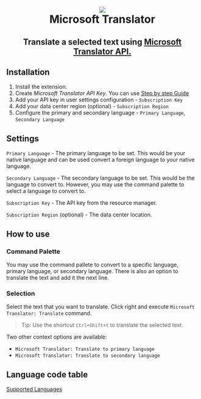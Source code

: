 <h1 align="center">
  <br>
  <img src="https://raw.githubusercontent.com/digital-natives/microsoft-translator-vscode-ext/master/assets/icons/icon.ico">
  <br>
  Microsoft Translator
</h1>
<h2 align="center">Translate a selected text using <a href="https://azure.microsoft.com/en-us/services/cognitive-services/translator-text-api/">Microsoft Translator API.</a>
</h2>

## Installation
1. Install the extension.
2. Create *Microsoft Translator API Key*. You can use [Step by step Guide](https://docs.microsoft.com/en-us/azure/cognitive-services/translator/translator-text-how-to-signup)
3. Add your API key in user settings configuration - `Subscription Key`
4. Add your data center region (optional) - `Subscription Region`
5. Configure the primary and secondary language - `Primary Language`, `Secondary Language`

## Settings

`Primary Language` - The primary language to be set. This would be your native language and can be used convert a foreign language to your native language.

`Secondary Language` - The secondary language to be set. This would be the language to convert to. However, you may use the command palette to select a language to convert to.

`Subscription Key` - The API key from the resource manager.

`Subscription Region` (optional) - The data center location.


## How to use

### Command Palette

You may use the command pallete to convert to a specific language, primary language, or secondary language.
There is also an option to translate the text and add it the next line.

### Selection

Select the text that you want to translate. Click right and execute `Microsoft Translator: Translate` command.
> Tip: Use the shortcut `Ctrl+Shift+t` to translate the selected text.

Two other context options are available:

* `Microsoft Translator: Translate to primary language`
* `Microsoft Translator: Translate to secondary language`

## Language code table

[Supported Languages](https://docs.microsoft.com/en-us/azure/cognitive-services/translator/languages)
